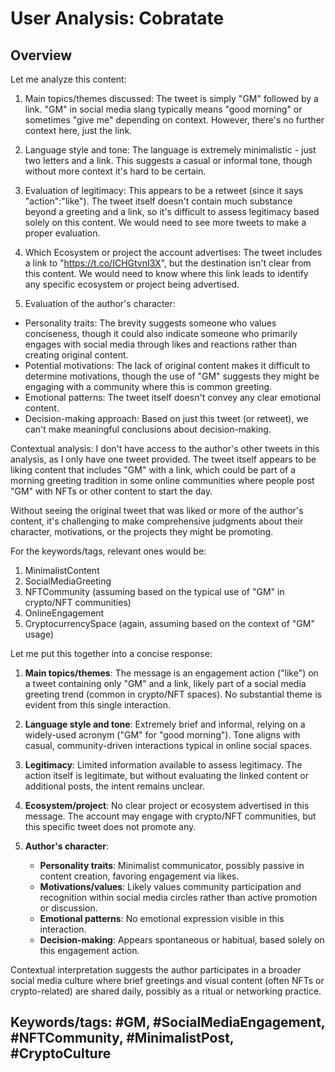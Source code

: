 # User Analysis: Cobratate

## Overview

<think>
Let me analyze this content:

1. Main topics/themes discussed:
The tweet is simply "GM" followed by a link. "GM" in social media slang typically means "good morning" or sometimes "give me" depending on context. However, there's no further context here, just the link.

2. Language style and tone:
The language is extremely minimalistic - just two letters and a link. This suggests a casual or informal tone, though without more context it's hard to be certain.

3. Evaluation of legitimacy:
This appears to be a retweet (since it says "action":"like"). The tweet itself doesn't contain much substance beyond a greeting and a link, so it's difficult to assess legitimacy based solely on this content. We would need to see more tweets to make a proper evaluation.

4. Which Ecosystem or project the account advertises:
The tweet includes a link to "https://t.co/ICHGtvnI3X", but the destination isn't clear from this content. We would need to know where this link leads to identify any specific ecosystem or project being advertised.

5. Evaluation of the author's character:
- Personality traits: The brevity suggests someone who values conciseness, though it could also indicate someone who primarily engages with social media through likes and reactions rather than creating original content.
- Potential motivations: The lack of original content makes it difficult to determine motivations, though the use of "GM" suggests they might be engaging with a community where this is common greeting.
- Emotional patterns: The tweet itself doesn't convey any clear emotional content.
- Decision-making approach: Based on just this tweet (or retweet), we can't make meaningful conclusions about decision-making.

Contextual analysis:
I don't have access to the author's other tweets in this analysis, as I only have one tweet provided. The tweet itself appears to be liking content that includes "GM" with a link, which could be part of a morning greeting tradition in some online communities where people post "GM" with NFTs or other content to start the day.

Without seeing the original tweet that was liked or more of the author's content, it's challenging to make comprehensive judgments about their character, motivations, or the projects they might be promoting.

For the keywords/tags, relevant ones would be:
1. MinimalistContent
2. SocialMediaGreeting
3. NFTCommunity (assuming based on the typical use of "GM" in crypto/NFT communities)
4. OnlineEngagement
5. CryptocurrencySpace (again, assuming based on the context of "GM" usage)

Let me put this together into a concise response:
</think>

1. **Main topics/themes**: The message is an engagement action ("like") on a tweet containing only "GM" and a link, likely part of a social media greeting trend (common in crypto/NFT spaces). No substantial theme is evident from this single interaction.

2. **Language style and tone**: Extremely brief and informal, relying on a widely-used acronym ("GM" for "good morning"). Tone aligns with casual, community-driven interactions typical in online social spaces.

3. **Legitimacy**: Limited information available to assess legitimacy. The action itself is legitimate, but without evaluating the linked content or additional posts, the intent remains unclear.

4. **Ecosystem/project**: No clear project or ecosystem advertised in this message. The account may engage with crypto/NFT communities, but this specific tweet does not promote any.

5. **Author's character**:
   - **Personality traits**: Minimalist communicator, possibly passive in content creation, favoring engagement via likes.
   - **Motivations/values**: Likely values community participation and recognition within social media circles rather than active promotion or discussion.
   - **Emotional patterns**: No emotional expression visible in this interaction.
   - **Decision-making**: Appears spontaneous or habitual, based solely on this engagement action.

Contextual interpretation suggests the author participates in a broader social media culture where brief greetings and visual content (often NFTs or crypto-related) are shared daily, possibly as a ritual or networking practice.

**Keywords/tags**: #GM, #SocialMediaEngagement, #NFTCommunity, #MinimalistPost, #CryptoCulture
---

